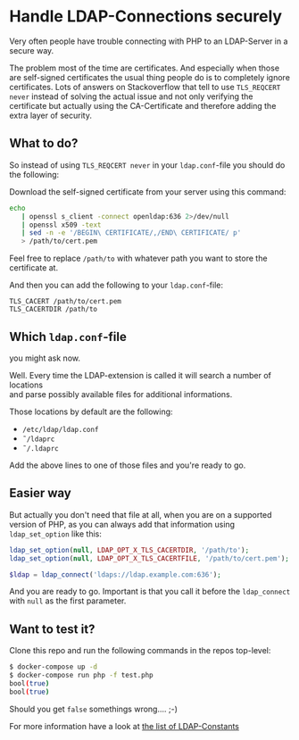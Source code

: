 # Handle LDAP-Connections securely

Very often people have trouble connecting with PHP to an LDAP-Server in a secure way.

The problem most of the time are certificates. And especially when those are self-signed certificates
the usual thing people do is to completely ignore certificates. Lots of answers on 
Stackoverflow that tell to use `TLS_REQCERT never` instead of solving the actual issue 
and not only verifying the certificate but actually using the CA-Certificate and therefore 
adding the extra layer of security.

## What to do?

So instead of using `TLS_REQCERT never` in your `ldap.conf`-file you should do the following:

Download the self-signed certificate from your server using this command:

```bash
echo 
   | openssl s_client -connect openldap:636 2>/dev/null 
   | openssl x509 -text 
   | sed -n -e '/BEGIN\ CERTIFICATE/,/END\ CERTIFICATE/ p' 
   > /path/to/cert.pem
```

Feel free to replace `/path/to` with whatever path you want to store the certificate at.

And then you can add the following to your `ldap.conf`-file:

```
TLS_CACERT /path/to/cert.pem
TLS_CACERTDIR /path/to
```

## Which `ldap.conf`-file 

you might ask now.

Well. Every time the LDAP-extension is called it will search a number of locations  
and parse possibly available files for additional informations.

Those locations by default are the following:

* `/etc/ldap/ldap.conf`
* `˜/ldaprc`
* `˜/.ldaprc`

Add the above lines to one of those files and you're ready to go.

## Easier way

But actually you don't need that file at all, when you are on a supported version of PHP,
as you can always add that information using `ldap_set_option` like this:

```php
ldap_set_option(null, LDAP_OPT_X_TLS_CACERTDIR, '/path/to');
ldap_set_option(null, LDAP_OPT_X_TLS_CACERTFILE, '/path/to/cert.pem');

$ldap = ldap_connect('ldaps://ldap.example.com:636');
```

And you are ready to go. Important is that you call it before the `ldap_connect` with `null` as the first parameter.

## Want to test it?

Clone this repo and run the following commands in the repos top-level:

```bash
$ docker-compose up -d
$ docker-compose run php -f test.php
bool(true)
bool(true)
```

Should you get `false` somethings wrong.... ;-)

For more information have a look at [the list of LDAP-Constants](https://www.php.net/manual/de/function.ldap-set-option.php)